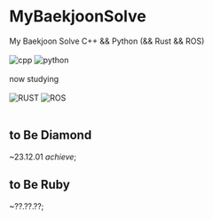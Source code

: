 # MyBaekjoonSolve
My Baekjoon Solve
C++ && Python (&& Rust && ROS)
</br>
</br>
![cpp](https://img.shields.io/badge/C++-00599C.svg?&style=for-the-badge&logo=Cplusplus&logoColor=white)
![python](https://img.shields.io/badge/-3776AB.svg?&style=for-the-badge&logo=Python&logoColor=white)
</br>
</br>
now studying
</br>
</br>
![RUST](https://img.shields.io/badge/RUST-000000.svg?&style=for-the-badge&logo=RUST&logoColor=white)
![ROS](https://img.shields.io/badge/ROS-#22314E.svg?&style=for-the-badge&logo=ROS&logoColor=white)
</br>
</br>
## to Be Diamond
~23.12.01 *achieve*;

## to Be Ruby
~??.??.??;
